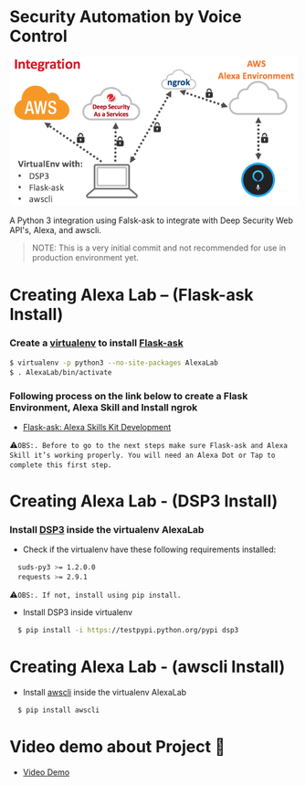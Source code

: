 Security Automation by Voice Control
===

![](Docs/Architecture/architecture.png)


A Python 3 integration using Falsk-ask to integrate with Deep Security Web API's, Alexa, and awscli.

>NOTE: This is a very initial commit and not recommended for use in production environment yet.



# Creating Alexa Lab – (Flask-ask Install)

### Create a [virtualenv] to install [Flask-ask]

```sh
$ virtualenv -p python3 --no-site-packages AlexaLab
$ . AlexaLab/bin/activate
```
### Following process on the link below to create a Flask Environment, Alexa Skill and Install ngrok

- [Flask-ask: Alexa Skills Kit Development]

:warning:`OBS:. Before to go to the next steps make sure Flask-ask and Alexa Skill it’s working properly. You will need an Alexa Dot or Tap to complete this first step.`



# Creating Alexa Lab - (DSP3 Install)

### Install [DSP3] inside the virtualenv AlexaLab

* Check if the virtualenv have these following requirements installed:
```sh
  suds-py3 >= 1.2.0.0
  requests >= 2.9.1
```
:warning:`OBS:. If not, install using pip install.`

* Install DSP3 inside virtualenv

```sh
  $ pip install -i https://testpypi.python.org/pypi dsp3
```



# Creating Alexa Lab - (awscli Install)

* Install [awscli] inside the virtualenv AlexaLab
```sh
  $ pip install awscli
```


# Video demo about Project :movie_camera:
- [Video Demo]




[//]: # (External Links)

[virtualenv]:https://virtualenv.pypa.io/en/stable/
[Flask-ask]:https://github.com/johnwheeler/flask-ask
[Flask-ask: Alexa Skills Kit Development]:https://developer.amazon.com/blogs/post/Tx14R0IYYGH3SKT/flask-ask-a-new-python-framework-for-rapid-alexa-skills-kit-development
[DSP3]:http://dsp3.readthedocs.io/en/latest/
[Video Demo]:https://www.youtube.com/watch?v=WaE5hjnuPOU
[awscli]:https://aws.amazon.com/cli/
